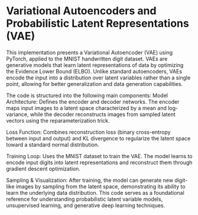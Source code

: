 # Variational Autoencoders and Probabilistic Latent Representations (VAE)
This implementation presents a Variational Autoencoder (VAE) using PyTorch, applied to the MNIST handwritten digit dataset. VAEs are generative models that learn latent representations of data by optimizing the Evidence Lower Bound (ELBO). Unlike standard autoencoders, VAEs encode the input into a distribution over latent variables rather than a single point, allowing for better generalization and data generation capabilities.

The code is structured into the following main components:
Model Architecture: Defines the encoder and decoder networks. The encoder maps input images to a latent space characterized by a mean and log-variance, while the decoder reconstructs images from sampled latent vectors using the reparameterization trick.

Loss Function: Combines reconstruction loss (binary cross-entropy between input and output) and KL divergence to regularize the latent space toward a standard normal distribution.

Training Loop: Uses the MNIST dataset to train the VAE. The model learns to encode input digits into latent representations and reconstruct them through gradient descent optimization.

Sampling & Visualization: After training, the model can generate new digit-like images by sampling from the latent space, demonstrating its ability to learn the underlying data distribution.
This code serves as a foundational reference for understanding probabilistic latent variable models, unsupervised learning, and generative deep learning techniques.
